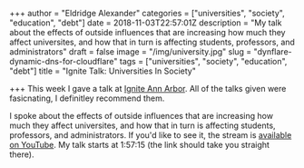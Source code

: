 +++
author = "Eldridge Alexander"
categories = ["universities", "society", "education", "debt"]
date = 2018-11-03T22:57:01Z
description = "My talk about the effects of outside influences that are increasing how much they affect universites, and how that in turn is affecting students, professors, and administrators"
draft = false
image = "/img/university.jpg"
slug = "dynflare-dynamic-dns-for-cloudflare"
tags = ["universities", "society", "education", "debt"]
title = "Ignite Talk: Universities In Society"

+++
This week I gave a talk at [Ignite Ann Arbor](https://www.igniteannarbor.org/). All of the talks given were fasicnating, I definitley recommend them.

I spoke about the effects of outside influences that are increasing how much they affect universites, and how that in turn is affecting students, professors, and administrators.
If you'd like to see it, the stream is [available on YouTube](https://www.youtube.com/watch?v=-MAxBG-jfeY&feature=youtu.be&t=7035). My talk starts at 1:57:15 (the link should take you straight there).